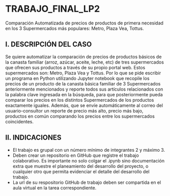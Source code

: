 # TRABAJO_FINAL_LP2

Comparación Automatizada de precios de productos de primera necesidad en los 3 Supermercados más populares: Metro, Plaza Vea, Tottus.

## I. DESCRIPCIÓN DEL CASO
Se quiere automatizar la comparación de precios de productos básicos de la canasta familiar (arroz, azúcar, aceite, leche, etc) de tres supermercados que ofrecen sus productos a través de su propio portal web. Estos supermercados son: Metro, Plaza Vea y Tottus. Por lo que se pide escribir un programa en Python utilizando Jupyter notebook que recopile los precios de un producto de la canasta básica familiar de 3 Supermercados anteriormente mencionados y reporte todos sus artículos relacionados con la palabra clave ingresada en la búsqueda, para que posteriormente pueda comparar los precios en los distintos Supermercados de los productos exactamente iguales. Además, que se envíe automáticamente al correo del usuario-consultor un reporte de precio más alto, precio más bajo, productos en común comparando los precios entre los supermercados coincidentes.

## II. INDICACIONES
- El trabajo es grupal con un número mínimo de integrantes 2 y máximo 3.
- Deben crear un repositorio en GitHub que registre el trabajo colaborativo. Es importante no solo colgar el .ipynb sino documentación extra que muestre el planeamiento del desarrollo del proyecto, o cualquier otro que permita evidenciar el detalle del desarrollo del trabajo.
- La url de su respositorio GitHub de trabajo deben ser compartida en el aula virtual en la tarea correspondiente.

